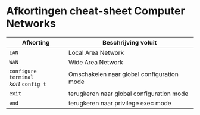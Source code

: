# Afkortingen cheat-sheet Computer Networks

| Afkorting | Beschrijving voluit |
| -------- | -------------|
| `LAN` | Local Area Network |
| `WAN` | Wide Area Network |
| `configure terminal` </br> _kort_ `config t`| Omschakelen naar global configuration mode |
| `exit` | terugkeren naar global configuration mode |
| `end` | terugkeren naar privilege exec mode |
